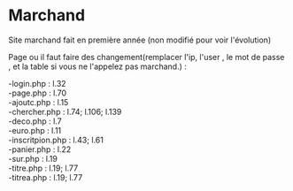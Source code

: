 # Marchand
 Site marchand fait en première année (non modifié pour voir l'évolution)

Page ou il faut faire des changement(remplacer l'ip, l'user , le mot de passe , et la table si vous ne l'appelez pas marchand.) :

-login.php : l.32 
</br>
-page.php : l.70 
</br>
-ajoutc.php : l.15
</br>
-chercher.php : l.74; l.106; l.139
</br>
-deco.php : l.7
</br>
-euro.php : l.11
</br>
-inscritpion.php : l.43; l.61
</br>
-panier.php : l.22
</br>
-sur.php : l.19
</br>
-titre.php : l.19; l.77
</br>
-titrea.php : l.19; l.77
</br>
